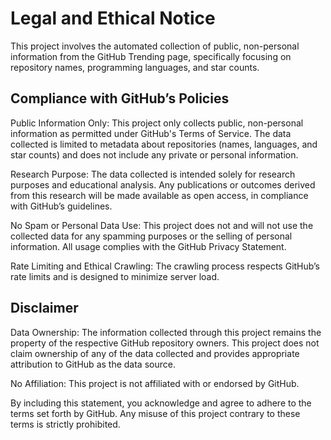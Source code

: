 # Legal and Ethical Notice
This project involves the automated collection of public, non-personal information from the GitHub Trending page, specifically focusing on repository names, programming languages, and star counts.

## Compliance with GitHub’s Policies
Public Information Only: This project only collects public, non-personal information as permitted under GitHub's Terms of Service. The data collected is limited to metadata about repositories (names, languages, and star counts) and does not include any private or personal information.

Research Purpose: The data collected is intended solely for research purposes and educational analysis. Any publications or outcomes derived from this research will be made available as open access, in compliance with GitHub’s guidelines.

No Spam or Personal Data Use: This project does not and will not use the collected data for any spamming purposes or the selling of personal information. All usage complies with the GitHub Privacy Statement.

Rate Limiting and Ethical Crawling: The crawling process respects GitHub’s rate limits and is designed to minimize server load.

## Disclaimer
Data Ownership: The information collected through this project remains the property of the respective GitHub repository owners. This project does not claim ownership of any of the data collected and provides appropriate attribution to GitHub as the data source.

No Affiliation: This project is not affiliated with or endorsed by GitHub.

By including this statement, you acknowledge and agree to adhere to the terms set forth by GitHub. Any misuse of this project contrary to these terms is strictly prohibited.
